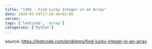 ```yaml
---
title: "1394 - Find Lucky Integer in an Array"	
date: 2020-05-29T17:28:46+02:00
series:
tags: ['leetcode', 'array']
categories: ['Python']
---
```


source: https://leetcode.com/problems/find-lucky-integer-in-an-array
